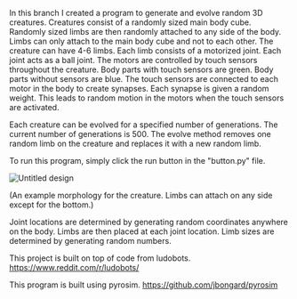 In this branch I created a program to generate and evolve random 3D creatures. Creatures consist of a randomly sized main body cube. Randomly sized limbs are then randomly attached to any side of the body. Limbs can only attach to the main body cube and not to each other. The creature can have 4-6 limbs. Each limb consists of a motorized joint. Each joint acts as a ball joint. The motors are controlled by touch sensors throughout the creature. Body parts with touch sensors are green. Body parts without sensors are blue. The touch sensors are connected to each motor in the body to create synapses. Each synapse is given a random weight. This leads to random motion in the motors when the touch sensors are activated.

Each creature can be evolved for a specified number of generations. The current number of generations is 500. The evolve method removes one random limb on the creature and replaces it with a new random limb. 

To run this program, simply click the run button in the "button.py" file.

![Untitled design](https://user-images.githubusercontent.com/110938963/220187874-6f3d3b2f-1173-4c84-890a-fc218051418f.png)

(An example morphology for the creature. Limbs can attach on any side except for the bottom.)

Joint locations are determined by generating random coordinates anywhere on the body.
Limbs are then placed at each joint location. Limb sizes are determined by generating random numbers.

This project is built on top of code from ludobots. https://www.reddit.com/r/ludobots/

This program is built using pyrosim. https://github.com/jbongard/pyrosim
